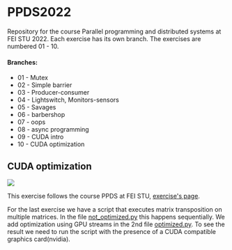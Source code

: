 # PPDS2022
Repository for the course Parallel programming and distributed systems at FEI STU 2022.
Each exercise has its own branch. The exercises are numbered 01 - 10.

#### Branches:
- 01 - Mutex
- 02 - Simple barrier
- 03 - Producer-consumer
- 04 - Lightswitch, Monitors-sensors
- 05 - Savages
- 06 - barbershop
- 07 - oops
- 08 - async programming
- 09 - CUDA intro
- 10 - CUDA optimization

## CUDA optimization

![](https://upload.wikimedia.org/wikipedia/en/b/b9/Nvidia_CUDA_Logo.jpg)

This exercise follows the course PPDS at FEI STU,
[exercise's page](https://uim.fei.stuba.sk/i-ppds/cvicenie-10-cuda-prudy-a-udalosti/).

For the last exercise we have a script that executes matrix transposition on multiple
matrices. In the file [not_optimized.py](not_optimized.py) this happens sequentially.
We add optimization using GPU streams in the 2nd file [optimized.py](optimized.py).
To see the result we need to run the script with the presence of a CUDA
compatible graphics card(nvidia).